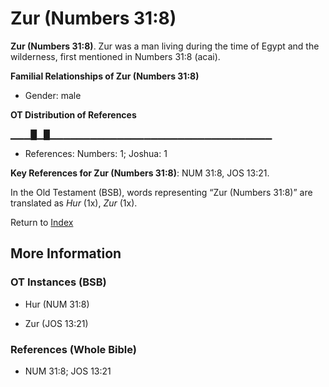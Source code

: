 # Zur (Numbers 31:8)
**Zur (Numbers 31:8)**. 
Zur was a man living during the time of Egypt and the wilderness, first mentioned in Numbers 31:8 (acai). 




**Familial Relationships of Zur (Numbers 31:8)**


* Gender: male


**OT Distribution of References**

▁▁▁█▁█▁▁▁▁▁▁▁▁▁▁▁▁▁▁▁▁▁▁▁▁▁▁▁▁▁▁▁▁▁▁▁▁▁
* References: Numbers: 1; Joshua: 1



**Key References for Zur (Numbers 31:8)**: 
NUM 31:8, JOS 13:21. 


In the Old Testament (BSB), words representing “Zur (Numbers 31:8)” are translated as 
*Hur* (1x), *Zur* (1x). 




Return to [Index](00-Index.md)

## More Information

### OT Instances (BSB)

* Hur (NUM 31:8)

* Zur (JOS 13:21)



### References (Whole Bible)

* NUM 31:8; JOS 13:21



